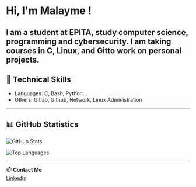 # Hi, I'm Malayme !
I am a student at EPITA, study computer science, programming and cybersecurity. I am taking courses in C, Linux, and Gitto work on personal projects. 
---
## 🔧 Technical Skills
- Languages: C, Bash, Python...  
- Others: Gitlab, Github, Network, Linux Administration

---

## 📊 GitHub Statistics

![GitHub Stats](https://github-readme-stats.vercel.app/api?username=Malayme&show_icons=true&theme=tokyonight)

![Top Languages](https://github-readme-stats.vercel.app/api/top-langs/?username=Malayme&layout=compact&theme=tokyonight)

---

📫 **Contact Me**  
[LinkedIn](www.linkedin.com/in/yann-lemaire-suau)
